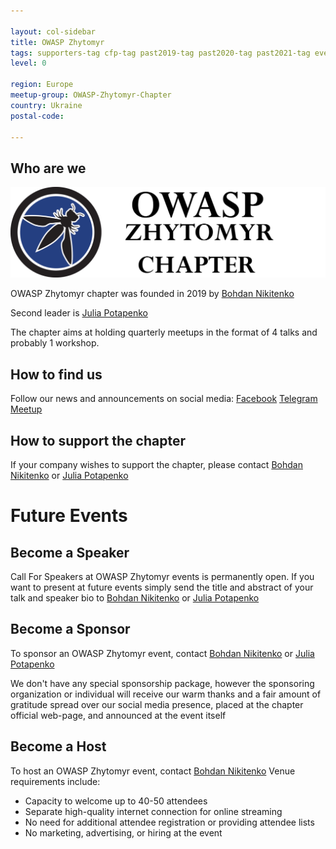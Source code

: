 ```yaml
---

layout: col-sidebar
title: OWASP Zhytomyr
tags: supporters-tag cfp-tag past2019-tag past2020-tag past2021-tag event2021-tag
level: 0

region: Europe
meetup-group: OWASP-Zhytomyr-Chapter
country: Ukraine
postal-code: 

---
```


## Who are we

![OWASP Zhytomyr](assets/images/OWASP_LOGO.png "OWASP Zhytomyr")

OWASP Zhytomyr chapter was founded in 2019 by [Bohdan Nikitenko](mailto:bohdan.nikitenko@owasp.org)

Second leader is [Julia Potapenko](mailto:julia.potapenko@owasp.org)

The chapter aims at holding quarterly meetups in the format of 4 talks and probably 1 workshop.

## How to find us

Follow our news and announcements on social media:
[Facebook](https://www.facebook.com/owaspzhytomyr/)
[Telegram](https://t.me/OWASP_ZHYTOMYR_OFFICIAL)
[Meetup](https://www.meetup.com/OWASP-Zhytomyr-Chapter/events/)

## How to support the chapter

If your company wishes to support the chapter, please contact [Bohdan Nikitenko](mailto:bohdan.nikitenko@owasp.org) or [Julia Potapenko](mailto:julia.potapenko@owasp.org)

# Future Events

## Become a Speaker

Call For Speakers at OWASP Zhytomyr events is permanently open. If you want
to present at future events simply send the title and abstract
of your talk and speaker bio to [Bohdan Nikitenko](mailto:bohdan.nikitenko@owasp.org) or [Julia Potapenko](mailto:julia.potapenko@owasp.org)

## Become a Sponsor

To sponsor an OWASP Zhytomyr event, contact [Bohdan Nikitenko](mailto:bohdan.nikitenko@owasp.org) or [Julia Potapenko](mailto:julia.potapenko@owasp.org)

We don't have any special sponsorship package, however the sponsoring
organization or individual will receive our warm thanks and a fair
amount of gratitude spread over our social media presence, placed at the
chapter official web-page, and announced at the event itself

## Become a Host

To host an OWASP Zhytomyr event, contact [Bohdan Nikitenko](mailto:bohdan.nikitenko@owasp.org)
Venue requirements include:

  - Capacity to welcome up to 40-50 attendees
  - Separate high-quality internet connection for online streaming
  - No need for additional attendee registration or providing attendee
    lists
  - No marketing, advertising, or hiring at the event

